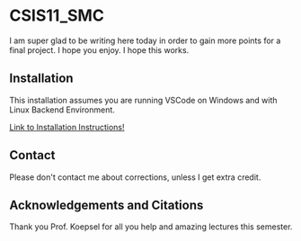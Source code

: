 # CSIS11_SMC

I am super glad to be writing here today in order to gain more points for a final project. I hope you enjoy. I hope this works.

## Installation

This installation assumes you are running VSCode on Windows and with Linux Backend Environment.

[Link to Installation Instructions!](CSIS11_SMC/blob/main/installation.md)

## Contact

Please don't contact me about corrections, unless I get extra credit. 

## Acknowledgements and Citations

Thank you Prof. Koepsel for all you help and amazing lectures this semester.